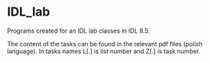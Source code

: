 # IDL_lab
Programs created for an IDL lab classes in IDL 8.5.


The content of the tasks can be found in the relevant pdf files (polish language). In tasks names L[.] is list number and Z[.] is task number.
